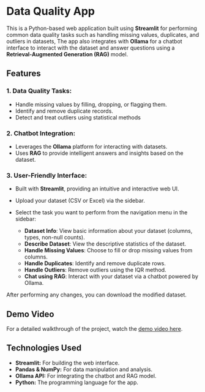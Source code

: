 # Data Quality App

This is a Python-based web application built using
**Streamlit** for performing common data quality tasks such as handling missing values, duplicates,
and outliers in datasets, The app also integrates with **Ollama** for a chatbot
interface to interact with the dataset and answer questions using a **Retrieval-Augmented Generation (RAG)** model.

## Features

### 1. Data Quality Tasks:
- Handle missing values by filling, dropping, or flagging them.
- Identify and remove duplicate records.
- Detect and treat outliers using statistical methods
 
### 2. Chatbot Integration:
- Leverages the **Ollama** platform for interacting with datasets.
- Uses **RAG** to provide intelligent answers and insights based on the dataset.

### 3. User-Friendly Interface:
- Built with **Streamlit**, providing an intuitive and interactive web UI.


- Upload your dataset (CSV or Excel) via the sidebar.
- Select the task you want to perform from the navigation menu in the sidebar:
  - **Dataset Info**: View basic information about your dataset (columns, types, non-null counts).
  - **Describe Dataset**: View the descriptive statistics of the dataset.
  - **Handle Missing Values**: Choose to fill or drop missing values from columns.
  - **Handle Duplicates**: Identify and remove duplicate rows.
  - **Handle Outliers**: Remove outliers using the IQR method.
  - **Chat using RAG**: Interact with your dataset via a chatbot powered by Ollama.

After performing any changes, you can download the modified dataset.

## Demo Video
For a detailed walkthrough of the project, watch the [demo video here](https://youtu.be/SFPLEq2ZPHo).

## Technologies Used
- **Streamlit:** For building the web interface.
- **Pandas & NumPy:** For data manipulation and analysis.
- **Ollama API:** For integrating the chatbot and RAG model.
- **Python:** The programming language for the app.




